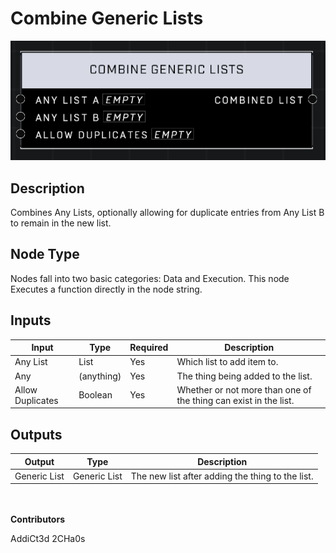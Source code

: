 # Combine Generic Lists
![](../../../.gitbook/assets/combine-generic-lists.png)
## Description
Combines Any Lists, optionally allowing for duplicate entries from Any List B to remain in the new list.

## Node Type
Nodes fall into two basic categories: Data and Execution. This node Executes a function directly in the node string.

## Inputs
| Input | Type | Required | Description |
|------------------|------------------|----------|--------------------------------------------------------------|
| Any List | List | Yes | Which list to add item to. |
| Any | (anything) | Yes | The thing being added to the list. |
| Allow Duplicates | Boolean | Yes | Whether or not more than one of the thing can exist in the list. |

## Outputs
| Output | Type | Description |
|------------------|------------------|--------------------------------------------------------------|
| Generic List | Generic List | The new list after adding the thing to the list. |


\
\
**Contributors**

AddiCt3d 2CHa0s